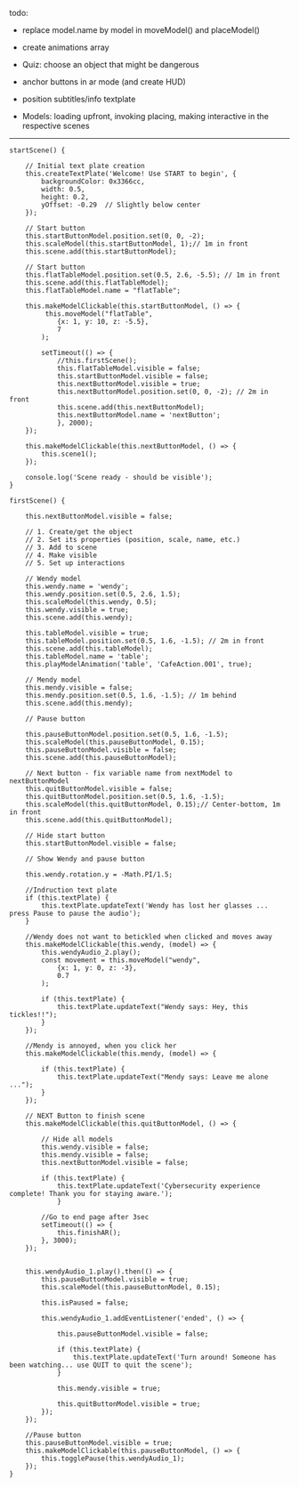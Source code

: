 todo:

- replace model.name by model in moveModel() and placeModel()
- create animations array
 
- Quiz: choose an object that might be dangerous 
- anchor buttons in ar mode (and create HUD)
- position subtitles/info textplate
- Models: loading upfront, invoking placing, making interactive in the respective scenes




------------------------------------

    startScene() {  

        // Initial text plate creation
        this.createTextPlate('Welcome! Use START to begin', {
            backgroundColor: 0x3366cc,
            width: 0.5,
            height: 0.2,
            yOffset: -0.29  // Slightly below center
        });    
        
        // Start button
        this.startButtonModel.position.set(0, 0, -2); 
        this.scaleModel(this.startButtonModel, 1);// 1m in front
        this.scene.add(this.startButtonModel);  
        
        // Start button
        this.flatTableModel.position.set(0.5, 2.6, -5.5); // 1m in front
        this.scene.add(this.flatTableModel);
        this.flatTableModel.name = "flatTable"; 
            
        this.makeModelClickable(this.startButtonModel, () => {
             this.moveModel("flatTable", 
                {x: 1, y: 10, z: -5.5},  
                7                   
            );  

            setTimeout(() => {
                //this.firstScene();
                this.flatTableModel.visible = false;
                this.startButtonModel.visible = false;
                this.nextButtonModel.visible = true;
                this.nextButtonModel.position.set(0, 0, -2); // 2m in front
                this.scene.add(this.nextButtonModel);
                this.nextButtonModel.name = 'nextButton';
                }, 2000);
        });        
        
        this.makeModelClickable(this.nextButtonModel, () => {
            this.scene1();
        });    
        
        console.log('Scene ready - should be visible');
    }    
    
    firstScene() {      

        this.nextButtonModel.visible = false;

        // 1. Create/get the object
        // 2. Set its properties (position, scale, name, etc.)
        // 3. Add to scene
        // 4. Make visible
        // 5. Set up interactions

        // Wendy model
        this.wendy.name = 'wendy';                   
        this.wendy.position.set(0.5, 2.6, 1.5);    
        this.scaleModel(this.wendy, 0.5);          
        this.wendy.visible = true;               
        this.scene.add(this.wendy); 
        
        this.tableModel.visible = true;
        this.tableModel.position.set(0.5, 1.6, -1.5); // 2m in front
        this.scene.add(this.tableModel);
        this.tableModel.name = 'table';         
        this.playModelAnimation('table', 'CafeAction.001', true);      

        // Mendy model
        this.mendy.visible = false;
        this.mendy.position.set(0.5, 1.6, -1.5); // 1m behind
        this.scene.add(this.mendy);
        
        // Pause button
       
        this.pauseButtonModel.position.set(0.5, 1.6, -1.5);
        this.scaleModel(this.pauseButtonModel, 0.15);
        this.pauseButtonModel.visible = false;
        this.scene.add(this.pauseButtonModel);
        
        // Next button - fix variable name from nextModel to nextButtonModel
        this.quitButtonModel.visible = false;
        this.quitButtonModel.position.set(0.5, 1.6, -1.5); 
        this.scaleModel(this.quitButtonModel, 0.15);// Center-bottom, 1m in front
        this.scene.add(this.quitButtonModel);
                    
        // Hide start button
        this.startButtonModel.visible = false;       
        
        // Show Wendy and pause button
       
        this.wendy.rotation.y = -Math.PI/1.5;   
             
        //Indruction text plate
        if (this.textPlate) {
            this.textPlate.updateText('Wendy has lost her glasses ... press Pause to pause the audio');
        }
       
        //Wendy does not want to betickled when clicked and moves away
        this.makeModelClickable(this.wendy, (model) => {            
            this.wendyAudio_2.play();
            const movement = this.moveModel("wendy", 
                {x: 1, y: 0, z: -3},  
                0.7                   
            );            
            
            if (this.textPlate) {
                this.textPlate.updateText("Wendy says: Hey, this tickles!!");               
            }            
        });

        //Mendy is annoyed, when you click her
        this.makeModelClickable(this.mendy, (model) => {
                      
            if (this.textPlate) {
                this.textPlate.updateText("Mendy says: Leave me alone ...");
            }     
        });

        // NEXT Button to finish scene
        this.makeModelClickable(this.quitButtonModel, () => {
            
            // Hide all models
            this.wendy.visible = false;
            this.mendy.visible = false;
            this.nextButtonModel.visible = false;
                        
            if (this.textPlate) {
                this.textPlate.updateText('Cybersecurity experience complete! Thank you for staying aware.');
                }
            
            //Go to end page after 3sec
            setTimeout(() => {
                this.finishAR();
            }, 3000);
        });
        
        
        this.wendyAudio_1.play().then(() => {          
            this.pauseButtonModel.visible = true;
            this.scaleModel(this.pauseButtonModel, 0.15);
            
            this.isPaused = false;       
           
            this.wendyAudio_1.addEventListener('ended', () => {
                
                this.pauseButtonModel.visible = false;
                           
                if (this.textPlate) {
                    this.textPlate.updateText('Turn around! Someone has been watching... use QUIT to quit the scene');
                }                
                
                this.mendy.visible = true;                
               
                this.quitButtonModel.visible = true;
            });       
        });

        //Pause button
        this.pauseButtonModel.visible = true;
        this.makeModelClickable(this.pauseButtonModel, () => {
            this.togglePause(this.wendyAudio_1);
        });
    }